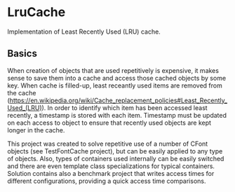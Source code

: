 # LruCache
Implementation of Least Recently Used (LRU) cache.

## Basics
When creation of objects that are used repetitively is expensive, it makes sense to save them into a cache and access those cached objects by some key. When cache is filled-up, least receantly used items are removed from the cache (https://en.wikipedia.org/wiki/Cache_replacement_policies#Least_Recently_Used_(LRU)). In order to identify which item has been accessed least recently, a timestamp is stored with each item. Timestamp must be updated on each access to object to ensure that recently used objects are kept longer in the cache.

This project was created to solve repetitive use of a number of CFont objects (see TestFontCache project), but can be easily applied to any type of objects.
Also, types of containers used internally can be easily switched and there are even template class specializations for typical containers.
Solution contains also a benchmark project that writes access times for different configurations, providing a quick access time comparisons.
